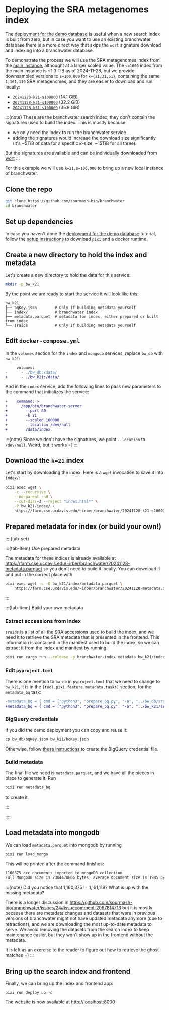 # Deploying the SRA metagenomes index

The [deployment for the demo database](deploy.md) is useful when a
new search index is built from zero,
but in case you want to use an existing branchwater database there is
a more direct way that skips the `wort` signature download and indexing into a branchwater database.

To demonstrate the process we will use the SRA metagenomes index from the [main instance](https://branchwater.sourmash.bio),
althought at a larger scaled value.
The `s=1000` index from the main instance is ~1.3 TiB as of 2024-11-28,
but we provide downsampled versions to `s=100,000` for `k={21,31,51}`,
containing the same `1,161,119` SRA metagenomes,
and they are easier to download and run locally:

- [`20241128-k21-s100000`](https://farm.cse.ucdavis.edu/~irber/branchwater/20241128-k21-s100000/) (14.1 GiB)
- [`20241128-k31-s100000`](https://farm.cse.ucdavis.edu/~irber/branchwater/20241128-k31-s100000/) (32.2 GiB)
- [`20241128-k51-s100000`](https://farm.cse.ucdavis.edu/~irber/branchwater/20241128-k51-s100000/) (35.8 GiB)

:::{note}
These are the branchwater search index, they don't contain the signatures used to build the index.
This is mostly because
- we only need the index to run the branchwater service
- adding the signatures would increase the download size significantly (it's ~5TiB of data for a specific _k_-size, ~15TiB for all three).

But the signatures are available and can be individually downloaded from [wort](https://wort.sourmash.bio)
:::

For this example we will use `k=21,s=100,000` to bring up a new local instance of branchwater.

## Clone the repo

```bash
git clone https://github.com/sourmash-bio/branchwater
cd branchwater
```

## Set up dependencies

In case you haven't done the [deployment for the demo database](deploy.md) tutorial,
follow the [setup instructions](deploy.md#set-up-dependencies) to download `pixi` and a docker runtime.

## Create a new directory to hold the index and metadata

Let's create a new directory to hold the data for this service:

```bash
mkdir -p bw_k21
```

By the point we are ready to start the service it will look like this:
```
bw_k21
├── bqKey.json        # Only if building metadata yourself
├── index/            # branchwater index
├── metadata.parquet  # metadata for index, either prepared or built from index
└── sraids            # Only if building metadata yourself
```

## Edit `docker-compose.yml`

In the `volumes` section for the `index` and `mongodb` services,
replace `bw_db` with `bw_k21`:
```diff
     volumes:
-      - ./bw_db:/data/
+      - ./bw_k21:/data/
```

And in the `index` service, add the following lines to pass new parameters to the command that initializes the service:
```diff
+    command: >
+      /app/bin/branchwater-server
+        --port 80
+        -k 21
+        --scaled 100000
+        --location /dev/null
+        /data/index
```

:::{note}
Since we don't have the signatures,
we point `--location` to `/dev/null`.
Weird, but it works =]
:::

## Download the `k=21` index

Let's start by downloading the index. Here is a `wget` invocation to save it into `index/`:

```bash
pixi exec wget \
    -c --recursive \
    --no-parent -nH \
    --cut-dirs=3 --reject "index.html*" \
    -P bw_k21/index/ \
    https://farm.cse.ucdavis.edu/~irber/branchwater/20241128-k21-s100000/
```

## Prepared metadata for index (or build your own!)

::::{tab-set}

:::{tab-item} Use prepared metadata

The metadata for these indices is already available at
<https://farm.cse.ucdavis.edu/~irber/branchwater/20241128-metadata.parquet>
so you don't need to build it locally.
You can download it and put in the correct place with

```bash
pixi exec wget -c -O bw_k21/index/metadata.parquet \
    https://farm.cse.ucdavis.edu/~irber/branchwater/20241128-metadata.parquet
```
:::

:::{tab-item} Build your own metadata

### Extract accessions from index

`sraids` is a list of all the SRA accessions used to build the index,
and we need it to retrieve the SRA metadata that is presented in the frontend.
This information is contained in the manifest used to build the index,
so we can extract it from the index and manifest by running

```bash
pixi run cargo run --release -p branchwater-index metadata bw_k21/index --acc-only -o bw_k21/sraids
```

### Edit `pyproject.toml`

There is one mention to `bw_db` in `pyproject.toml` that we need to change to
`bw_k21`, it is in the `[tool.pixi.feature.metadata.tasks]` section,
for the `metadata_bq` task:

```diff
-metadata_bq = { cmd = ["python3", "prepare_bq.py", "-a", "../bw_db/sraids", "-k", "../bw_db/bqKey.json", "-o", "../bw_db/metadata.parquet"], cwd = "metadata" }
+metadata_bq = { cmd = ["python3", "prepare_bq.py", "-a", "../bw_k21/sraids", "-k", "../bw_k21/bqKey.json", "-o", "../bw_k21/metadata.parquet"], cwd = "metadata" }
```

### BigQuery credentials

If you did the demo deployment you can copy and reuse it:
```
cp bw_db/bqKey.json bw_k21/bqKey.json
```
Otherwise, follow [these instructions](deploy.md#prepare-a-bigquery-access-key) to create the BigQuery credential file.

### Build metadata

The final file we need is `metadata.parquet`,
and we have all the pieces in place to generate it.
Run
```bash
pixi run metadata_bq
```
to create it.

:::

::::

## Load metadata into mongodb

We can load `metadata.parquet` into mongodb by running
```bash
pixi run load_mongo
```

This will be printed after the command finishes:
```bash
1160375 acc documents imported to mongoDB collection
Full MongoDB size is 2304478866 bytes, average document size is 1985 bytes
```

:::{note}
Did you notice that 1,160,375 != 1,161,119? What is up with the missing metadata?

There is a longer discussion in <https://github.com/sourmash-bio/branchwater/issues/24#issuecomment-2067814713>
but it is mostly because there are metadata changes and datasets that were in previous versions
of branchwater might not have updated metadata anymore (due to retractions),
and we are downloading the most up-to-date metadata to serve.
We avoid removing the datasets from the search index to keep maintenance easier,
but they won't show up in the frontend without the metadata.

It is left as an exercise to the reader to figure out how to retrieve the ghost matches =]
:::

## Bring up the search index and frontend

Finally, we can bring up the index and frontend app:
```
pixi run deploy up -d
```

The website is now available at <http://localhost:8000>
